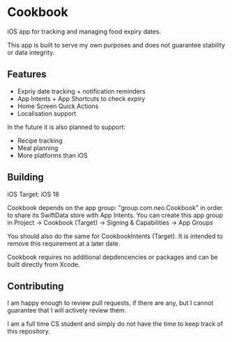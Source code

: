 # Cookbook

iOS app for tracking and managing food expiry dates.

This app is built to serve my own purposes and does not guarantee stability or data integrity.

## Features

- Expriy date tracking + notification reminders
- App Intents + App Shortcuts to check expiry
- Home Screen Quick Actions
- Localisation support

In the future it is also planned to support:
- Recipe tracking
- Meal planning
- More platforms than iOS

## Building

iOS Target: iOS 18

Cookbook depends on the app group: "group.com.neo.Cookbook" in order to share its SwiftData store with App Intents.
You can create this app group in Project -> Cookbook (Target) -> Signing & Capabilities -> App Groups

You should also do the same for CookbookIntents (Target). It is intended to remove this requirement at a later date.

Cookbook requires no additional depdencencies or packages and can be built directly from Xcode.

## Contributing

I am happy enough to review pull requests, if there are any, but I cannot guarantee that I will actively review them.

I am a full time CS student and simply do not have the time to keep track of this repository.
